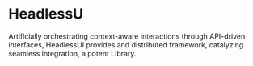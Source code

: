 # HeadlessU
Artificially orchestrating context-aware interactions through API-driven interfaces, HeadlessUI provides and distributed framework, catalyzing seamless integration, a potent Library.
